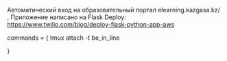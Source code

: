 Автоматический вход на образовательный портал elearning.kazgasa.kz/ , Приложение написано на Flask
Deploy: https://www.twilio.com/blog/deploy-flask-python-app-aws


commands = {
tmux attach -t be_in_line

}
